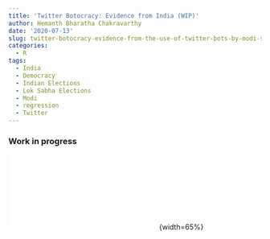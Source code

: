 ```yaml
---
title: 'Twitter Botocracy: Evidence from India (WIP)'
author: Hemanth Bharatha Chakravarthy
date: '2020-07-13'
slug: twitter-botocracy-evidence-from-the-use-of-twitter-bots-by-modi-s-bjp-in-india
categories:
  - R
tags:
  - India
  - Democracy
  - Indian Elections
  - Lok Sabha Elections
  - Modi
  - regression
  - Twitter
---
```


### Work in progress

![Twitter Botocracy: Evidence from India](/post/botocracy_hbc_workInProgress.pdf){width=65%}